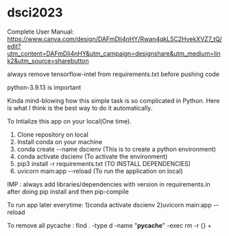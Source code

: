 # dsci2023
Complete User Manual: https://www.canva.com/design/DAFmDli4nHY/Rwan4qkL5C2HvekXVZ7_tQ/edit?utm_content=DAFmDli4nHY&utm_campaign=designshare&utm_medium=link2&utm_source=sharebutton

always remove tensorflow-intel from requirements.txt before pushing code

python-3.9.13 is important

Kinda mind-blowing how this simple task is so complicated in Python. Here is what I think is the best way to do it automatically.

To Intialize this app on your local(One time).
1) Clone repository on local
2) Install conda on your machine
3) conda create --name dscienv (This is to create a python environment)
4) conda activate dscienv (To activate the environment)
5) pip3 install -r requirements.txt (TO INSTALL DEPENDENCIES)
6) uvicorn main:app --reload (To run the application on local)

IMP : always add libraries/dependencies with version in requirements.in after doing pip install and
then
pip-compile 


 To run app later everytime:
 1)conda activate dscienv
 2)uvicorn main:app --reload


To remove all pycache : 
find . -type d -name  "__pycache__" -exec rm -r {} +


